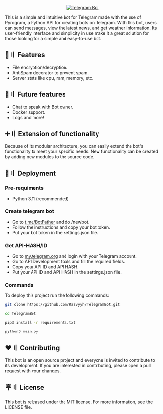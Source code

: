 <div align="center">
  <a href="https://razvyyh.com">
    <img src="https://imgur.com/UNBuKco.png" alt="Telegram Bot">
  </a>
</div>

This is a simple and intuitive bot for Telegram made with the use of Pyrogram, a Python API for creating bots on Telegram. With this bot, users can send messages, view the latest news, and get weather information. Its user-friendly interface and simplicity in use make it a great solution for those looking for a simple and easy-to-use bot.

###

## 📝〢 Features

- File encryption/decryption.
- AntiSpam decorator to prevent spam.
- Server stats like cpu, ram, memory, etc.

###

## 🎯〢 Future features

- Chat to speak with Bot owner.
- Docker support.
- Logs and more!

###

## ➕〢 Extension of functionality
Because of its modular architecture, you can easily extend the bot's functionality to meet your specific needs. New functionality can be created by adding new modules to the source code.

## 💫〢 Deployment

###

### Pre-requiments 
- Python 3.11 (recommended)

### Create telegram bot
- Go to [t.me/BotFather](https://t.me/BotFather) and do /newbot.
- Follow the instructions and copy your bot token.
- Put your bot token in the settings.json file.

### Get API-HASH/ID
- Go to [my.telegram.org](https://my.telegram.org/) and login with your Telegram account.
- Go to API Development tools and fill the required fields.
- Copy your API ID and API HASH.
- Put your API ID and API HASH in the settings.json file.

### Commands
To deploy this project run the following commands:

```bash
git clone https://github.com/Razvyyh/TelegramBot.git
```
```bash
cd TelegramBot
```
```bash
pip3 install -r requirements.txt
```
```bash
python3 main.py
```

###

## ❤️〢 Contributing
This bot is an open source project and everyone is invited to contribute to its development. If you are interested in contributing, please open a pull request with your changes.

###

## 🪧〢 License
This bot is released under the MIT license. For more information, see the LICENSE file.
